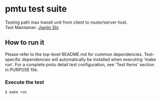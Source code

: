 # pmtu test suite
Testing path max transit unit from client to router/server host. \
Test Maintainer: [Jianlin Shi](mailto:jishi@redhat.com)

## How to run it
Please refer to the top-level README.md for common dependencies. Test-specific dependencies will automatically be installed when executing 'make run'. For a complete pmtu detail test configuration, see 'Test Items' section in PURPOSE file. 

### Execute the test
```bash
$ make run
```
